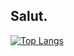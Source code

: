 ## Salut.

[![Top Langs](https://github-readme-stats.vercel.app/api/top-langs/?username=yurimacena)](https://github.com/anuraghazr/github-readme-stats)
<!--
**yurimacena/yurimacena** is a ✨ _special_ ✨ repository because its `README.md` (this file) appears on your GitHub profile.

Here are some ideas to get you started:

- 🔭 I’m currently working on ...
- 🌱 I’m currently learning ...
- 👯 I’m looking to collaborate on ...
- 🤔 I’m looking for help with ...
- 💬 Ask me about ...
- 📫 How to reach me: ...
- 😄 Pronouns: ...
- ⚡ Fun fact: ...
-->
